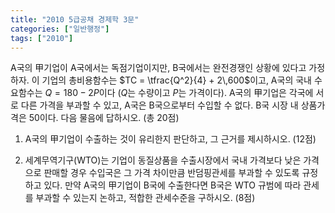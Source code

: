 ```yaml
---
title: "2010 5급공채 경제학 3문"
categories: ["일반행정"]
tags: ["2010"]
---
```


A국의 甲기업이 A국에서는 독점기업이지만, B국에서는 완전경쟁인 상황에 있다고 가정하자. 이 기업의 총비용함수는 $TC = \tfrac{Q^2}{4} + 2\,600$이고, A국의 국내 수요함수는 $Q = 180 - 2P$이다 ($Q$는 수량이고 $P$는 가격이다). A국의 甲기업은 각국에 서로 다른 가격을 부과할 수 있고, A국은 B국으로부터 수입할 수 없다. B국 시장 내 상품가격은 50이다. 다음 물음에 답하시오. (총 20점)

1) A국의 甲기업이 수출하는 것이 유리한지 판단하고, 그 근거를 제시하시오. (12점)

2) 세계무역기구(WTO)는 기업이 동질상품을 수출시장에서 국내 가격보다 낮은 가격으로 판매할 경우 수입국은 그 가격 차이만큼 반덤핑관세를 부과할 수 있도록 규정하고 있다. 만약 A국의 甲기업이 B국에 수출한다면 B국은 WTO 규범에 따라 관세를 부과할 수 있는지 논하고, 적합한 관세수준을 구하시오. (8점)

